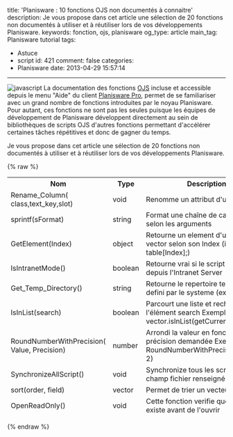 title: 'Planisware : 10 fonctions OJS non documentés à connaitre'
description: Je vous propose dans cet article une sélection de 20 fonctions non documentés à utiliser et à réutiliser lors de vos développements Planisware.
keywords: fonction, ojs, planisware
og_type: article
main_tag: Planisware tutorial
tags:
  - Astuce
  - script
id: 421
comment: false
categories:
  - Planisware
date: 2013-04-29 15:57:14
---

![javascript](//blog/wp-content/uploads/2012/10/javascript-150x150.jpg)
La documentation des fonctions [OJS](http://blog.tyneo.net/tag/script/ "Tous les articles à propos des Scripts") incluse et accessible depuis le menu "Aide" du client [Planisware Pro](http://fr.planisware.com/la-solution-planisware-vue-densemble "Vue d"), permet de se familiariser avec un grand nombre de fonctions introduites par le noyau Planisware. Pour autant, ces fonctions ne sont pas les seules puisque les équipes de développement de Planisware développent directement au sein de bibliothèques de scripts OJS d'autres fonctions permettant d'accélérer certaines tâches répétitives et donc de gagner du temps.

Je vous propose dans cet article une sélection de 20 fonctions non documentés à utiliser et à réutiliser lors de vos développements Planisware.
<!-- more -->
{% raw %}
<div class="table-responsive">
	<table class="table table-bordered table-striped">
	
<thead>
<tr><th>Nom</th><th>Type</th><th>Description</th><th>Dépendance</th></tr>

<tr><td>Rename_Column( class,text_key,slot)</td><td>void</td><td>Renomme un attribut d'une classe</td><td>OPX2_IT_LIBRARY</td></tr>
<tr><td>sprintf(sFormat)</td><td>string</td><td>Format une chaîne de caracteres selon les arguments</td><td>COMMON_@_LIBRARY</td></tr>
<tr><td>GetElement(Index)</td><td>object</td><td>Retourne un element d'un tableau ou vector selon son Index (identique a table[Index];)</td><td>COMMON_@_LIBRARY</td></tr>
<tr><td>IsIntranetMode()</td><td>boolean</td><td>Retourne vrai si le script est executé depuis l'Intranet Server</td><td>COMMON_@_LIBRARY</td></tr>
<tr><td>Get_Temp_Directory()</td><td>string</td><td>Retourne le repertoire temporaire defini par le systeme (ex: c:\temp)</td><td>COMMON_@_LIBRARY</td></tr>
<tr><td>IsInList(search)</td><td>boolean</td><td>Parcourt une liste et recherche l'élément search Exemple: vector.isInList(getCurrentUser())</td><td>COMMON_@_LIBRARY</td></tr>
<tr><td>RoundNumberWithPrecision( Value, Precision)</td><td>number</td><td>Arrondi la valeur en fonction de la précision demandée Exemple: RoundNumberWithPrecision(2.4332, 2)</td><td>COMMON_@_LIBRARY</td></tr>
<tr><td>SynchronizeAllScript()</td><td>void</td><td>Synchronize tous les scripts avec le champ fichier renseigné</td><td>COMMON_@_LIBRARY</td></tr>
<tr><td>sort(order, field)</td><td>vector</td><td>Permet de trier un vecteur</td><td>COMMON_@_LIBRARY</td></tr>
<tr><td>OpenReadOnly()</td><td>void</td><td>Cette fonction verifie que le fichier existe avant de l'ouvrir</td><td>COMMON_@_LIBRARY</td></tr>
</table>
</div>
{% endraw %}